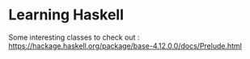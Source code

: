 # Learning Haskell

Some interesting classes to check out : https://hackage.haskell.org/package/base-4.12.0.0/docs/Prelude.html

